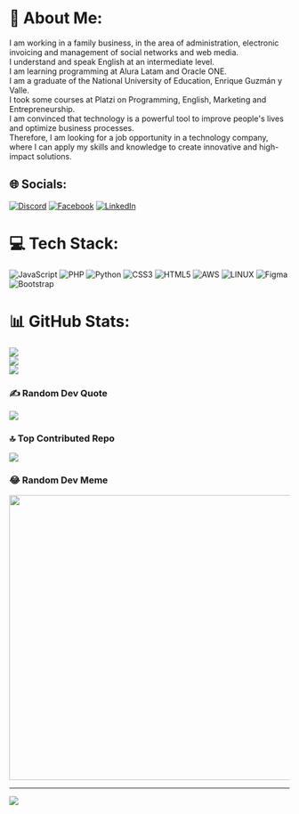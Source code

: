 # 💫 About Me:
I am working in a family business, in the area of administration, electronic invoicing and management of social networks and web media.<br>I understand and speak English at an intermediate level.<br>I am learning programming at Alura Latam and Oracle ONE.<br>I am a graduate of the National University of Education, Enrique Guzmán y Valle.<br>I took some courses at Platzi on Programming, English, Marketing and Entrepreneurship.<br>I am convinced that technology is a powerful tool to improve people's lives and optimize business processes. <br>Therefore, I am looking for a job opportunity in a technology company, where I can apply my skills and knowledge to create innovative and high-impact solutions.<br>


## 🌐 Socials:
[![Discord](https://img.shields.io/badge/Discord-%237289DA.svg?logo=discord&logoColor=white)](https://discord.gg/Srj0x#3415) [![Facebook](https://img.shields.io/badge/Facebook-%231877F2.svg?logo=Facebook&logoColor=white)](https://www.facebook.com/Rody.rnino/) [![LinkedIn](https://img.shields.io/badge/LinkedIn-%230077B5.svg?logo=linkedin&logoColor=white)](https://linkedin.com/in/in/rody-r-nino/) 

# 💻 Tech Stack:
![JavaScript](https://img.shields.io/badge/javascript-%23323330.svg?style=for-the-badge&logo=javascript&logoColor=%23F7DF1E) ![PHP](https://img.shields.io/badge/php-%23777BB4.svg?style=for-the-badge&logo=php&logoColor=white) ![Python](https://img.shields.io/badge/python-3670A0?style=for-the-badge&logo=python&logoColor=ffdd54) ![CSS3](https://img.shields.io/badge/css3-%231572B6.svg?style=for-the-badge&logo=css3&logoColor=white) ![HTML5](https://img.shields.io/badge/html5-%23E34F26.svg?style=for-the-badge&logo=html5&logoColor=white) ![AWS](https://img.shields.io/badge/AWS-%23FF9900.svg?style=for-the-badge&logo=amazon-aws&logoColor=white) ![LINUX](https://img.shields.io/badge/Linux-FCC624?style=for-the-badge&logo=linux&logoColor=black) 	![Figma](https://img.shields.io/badge/figma-%23F24E1E.svg?style=for-the-badge&logo=figma&logoColor=white) ![Bootstrap](https://img.shields.io/badge/bootstrap-%23563D7C.svg?style=for-the-badge&logo=bootstrap&logoColor=white)
# 📊 GitHub Stats:
![](https://github-readme-stats.vercel.app/api?username=Srj0x&theme=tokyonight&hide_border=false&include_all_commits=false&count_private=false)<br/>
![](https://github-readme-streak-stats.herokuapp.com/?user=Srj0x&theme=tokyonight&hide_border=false)<br/>
![](https://github-readme-stats.vercel.app/api/top-langs/?username=Srj0x&theme=tokyonight&hide_border=false&include_all_commits=false&count_private=false&layout=compact)

### ✍️ Random Dev Quote
![](https://quotes-github-readme.vercel.app/api?type=horizontal&theme=radical)

### 🔝 Top Contributed Repo
![](https://github-contributor-stats.vercel.app/api?username=Srj0x&limit=5&theme=dark&combine_all_yearly_contributions=true)

### 😂 Random Dev Meme
<img src="https://rm.up.railway.app/" width="512px"/>

---
[![](https://visitcount.itsvg.in/api?id=Srj0x&icon=0&color=0)](https://visitcount.itsvg.in)

<!-- Proudly created with GPRM ( https://gprm.itsvg.in ) -->
